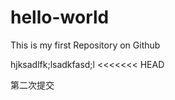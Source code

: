 ﻿hello-world
===========

This is my first Repository on Github

hjksadlfk;lsadkfasd;l
<<<<<<< HEAD

第二次提交

